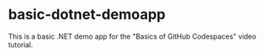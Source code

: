 # basic-dotnet-demoapp
This is a basic .NET demo app for the "Basics of GitHub Codespaces" video tutorial.
